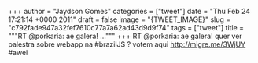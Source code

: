 
+++
author = "Jaydson Gomes"
categories = ["tweet"]
date = "Thu Feb 24 17:21:14 +0000 2011"
draft = false
image = "{TWEET_IMAGE}"
slug = "c792fade947a32fef7610c77a7a62ad43d9d9f74"
tags = ["tweet"]
title = """RT @porkaria: ae galera! ..."""
+++
RT @porkaria: ae galera! quer ver palestra sobre webapp na #brazilJS ? votem aqui http://migre.me/3WjUY #awei
